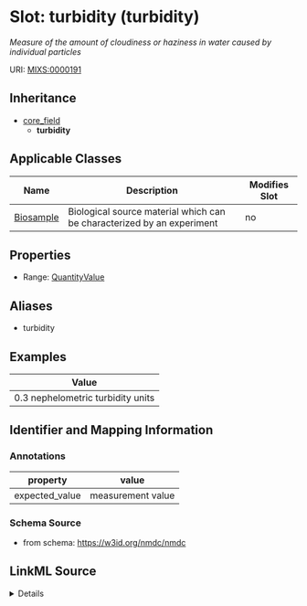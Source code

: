 # Slot: turbidity (turbidity)


_Measure of the amount of cloudiness or haziness in water caused by individual particles_



URI: [MIXS:0000191](https://w3id.org/mixs/0000191)




## Inheritance

* [core_field](core_field.md)
    * **turbidity**





## Applicable Classes

| Name | Description | Modifies Slot |
| --- | --- | --- |
[Biosample](Biosample.md) | Biological source material which can be characterized by an experiment |  no  |







## Properties

* Range: [QuantityValue](QuantityValue.md)



## Aliases


* turbidity




## Examples

| Value |
| --- |
| 0.3 nephelometric turbidity units |

## Identifier and Mapping Information





### Annotations

| property | value |
| --- | --- |
| expected_value | measurement value || preferred_unit | formazin turbidity unit, formazin nephelometric units || occurrence | 1 |



### Schema Source


* from schema: https://w3id.org/nmdc/nmdc




## LinkML Source

<details>
```yaml
name: turbidity
annotations:
  expected_value:
    tag: expected_value
    value: measurement value
  preferred_unit:
    tag: preferred_unit
    value: formazin turbidity unit, formazin nephelometric units
  occurrence:
    tag: occurrence
    value: '1'
description: Measure of the amount of cloudiness or haziness in water caused by individual
  particles
title: turbidity
examples:
- value: 0.3 nephelometric turbidity units
from_schema: https://w3id.org/nmdc/nmdc
aliases:
- turbidity
rank: 1000
is_a: core field
slot_uri: MIXS:0000191
multivalued: false
alias: turbidity
domain_of:
- Biosample
range: QuantityValue

```
</details>